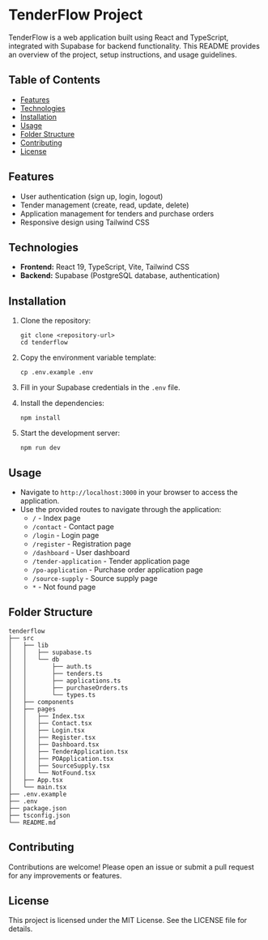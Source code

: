 # TenderFlow Project

TenderFlow is a web application built using React and TypeScript, integrated with Supabase for backend functionality. This README provides an overview of the project, setup instructions, and usage guidelines.

## Table of Contents

- [Features](#features)
- [Technologies](#technologies)
- [Installation](#installation)
- [Usage](#usage)
- [Folder Structure](#folder-structure)
- [Contributing](#contributing)
- [License](#license)

## Features

- User authentication (sign up, login, logout)
- Tender management (create, read, update, delete)
- Application management for tenders and purchase orders
- Responsive design using Tailwind CSS

## Technologies

- **Frontend:** React 19, TypeScript, Vite, Tailwind CSS
- **Backend:** Supabase (PostgreSQL database, authentication)

## Installation

1. Clone the repository:
   ```
   git clone <repository-url>
   cd tenderflow
   ```

2. Copy the environment variable template:
   ```
   cp .env.example .env
   ```

3. Fill in your Supabase credentials in the `.env` file.

4. Install the dependencies:
   ```
   npm install
   ```

5. Start the development server:
   ```
   npm run dev
   ```

## Usage

- Navigate to `http://localhost:3000` in your browser to access the application.
- Use the provided routes to navigate through the application:
  - `/` - Index page
  - `/contact` - Contact page
  - `/login` - Login page
  - `/register` - Registration page
  - `/dashboard` - User dashboard
  - `/tender-application` - Tender application page
  - `/po-application` - Purchase order application page
  - `/source-supply` - Source supply page
  - `*` - Not found page

## Folder Structure

```
tenderflow
├── src
│   ├── lib
│   │   ├── supabase.ts
│   │   └── db
│   │       ├── auth.ts
│   │       ├── tenders.ts
│   │       ├── applications.ts
│   │       ├── purchaseOrders.ts
│   │       └── types.ts
│   ├── components
│   ├── pages
│   │   ├── Index.tsx
│   │   ├── Contact.tsx
│   │   ├── Login.tsx
│   │   ├── Register.tsx
│   │   ├── Dashboard.tsx
│   │   ├── TenderApplication.tsx
│   │   ├── POApplication.tsx
│   │   ├── SourceSupply.tsx
│   │   └── NotFound.tsx
│   ├── App.tsx
│   └── main.tsx
├── .env.example
├── .env
├── package.json
├── tsconfig.json
└── README.md
```

## Contributing

Contributions are welcome! Please open an issue or submit a pull request for any improvements or features.

## License

This project is licensed under the MIT License. See the LICENSE file for details.